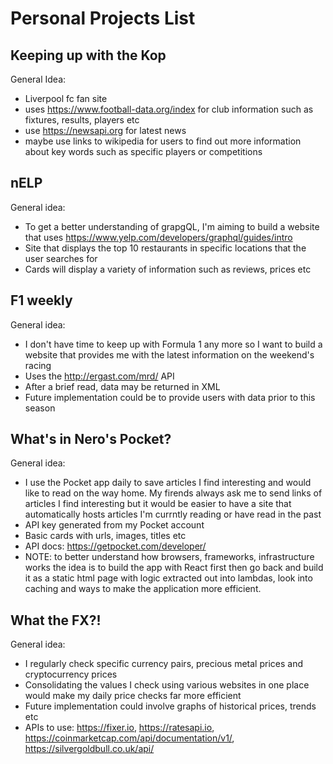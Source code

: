 # Personal Projects List

## Keeping up with the Kop

General Idea:

- Liverpool fc fan site
- uses https://www.football-data.org/index for club information such as fixtures, results, players etc
- use https://newsapi.org for latest news
- maybe use links to wikipedia for users to find out more information about key words such as specific players or competitions

## nELP

General idea:

- To get a better understanding of grapgQL, I'm aiming to build a website that uses https://www.yelp.com/developers/graphql/guides/intro
- Site that displays the top 10 restaurants in specific locations that the user searches for
- Cards will display a variety of information such as reviews, prices etc

## F1 weekly

General idea:

- I don't have time to keep up with Formula 1 any more so I want to build a website that provides me with the latest information on the weekend's racing
- Uses the http://ergast.com/mrd/ API
- After a brief read, data may be returned in XML
- Future implementation could be to provide users with data prior to this season

## What's in Nero's Pocket?

General idea:

- I use the Pocket app daily to save articles I find interesting and would like to read on the way home. My firends always ask me to send links of articles I find interesting but it would be easier to have a site that automatically hosts articles I'm currntly reading or have read in the past
- API key generated from my Pocket account
- Basic cards with urls, images, titles etc
- API docs: https://getpocket.com/developer/
- NOTE: to better understand how browsers, frameworks, infrastructure works the idea is to build the app with React first then go back and build it as a static html page with logic extracted out into lambdas, look into caching and ways to make the application more efficient.

## What the FX?!

General idea:

- I regularly check specific currency pairs, precious metal prices and cryptocurrency prices
- Consolidating the values I check using various websites in one place would make my daily price checks far more efficient
- Future implementation could involve graphs of historical prices, trends etc
- APIs to use: https://fixer.io, https://ratesapi.io, https://coinmarketcap.com/api/documentation/v1/, https://silvergoldbull.co.uk/api/

